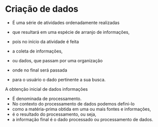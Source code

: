 # Criação de dados

- É uma série de atividades ordenadamente realizadas

- que resultará em uma espécie de arranjo de informações,

- pois no início da atividade é feita
- a coleta de informações,
- ou dados, que passam por uma organização
- onde no final será passada
- para o usuário o dado pertinente a sua busca.

 A obtenção inicial de dados informações

- É denominada de processamento.
- No contexto do processamento de dados podemos defini-lo
- como a matéria-prima obtida em uma ou mais fontes e informações,
- é o resultado do processamento, ou seja,
- a informação final é o dado processado ou processamento de dados.
